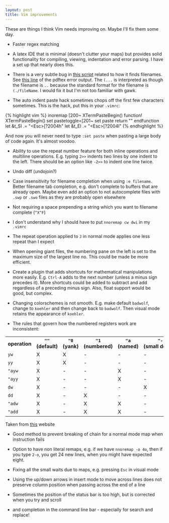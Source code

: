 ```yaml
---
layout: post
title: Vim improvements
---
```

These are things I think Vim needs improving on. Maybe I'll fix them some day.

- Faster regex matching

- A latex IDE that is minimal (doesn't clutter your maps) but provides solid functionality for compiling, viewing, indentation and error parsing. I have a set up that nearly does this.

- There is a very subtle bug in <a href="http://www.vim.org/scripts/script.php?script_id=2325">this script</a> related to how it finds filenames. See <a href="https://gist.github.com/texasflood/b330df17f74c90e2b5da#file-latexerrorfilterbug-L44">this line</a> of the pdftex error output. The `(...` is interpreted as though the filename is `..` because the standard format for the filename is `(./fileName`. I would fix it but I'm not too familiar with gawk.

- The auto indent paste hack sometimes chops off the first few characters sometimes. This is the hack, put this in your `.vimrc`:

{% highlight vim %}
inoremap <special> <expr> <Esc>[200~ XTermPasteBegin()
function! XTermPasteBegin()
  set pastetoggle=<Esc>[201~
  set paste
  return ""
endfunction
let &t_SI .= "\<Esc>[?2004h"
let &t_EI .= "\<Esc>[?2004l"
{% endhighlight %}

And now you will never need to type `:set paste` when pasting a large body of code again. It's almost voodoo.

- Ability to use the repeat number feature for both inline operations and multiline operations. E.g. typing `2>>` indents two lines by one indent to the left. There should be an option like `-2>>` to indent one line twice.

- Undo diff (undojoin?)

- Case insensitivity for filename completion when using `:e filename`. Better filename tab completion, e.g. don't complete to buffers that are already open. Maybe even add an option to not autocomplete files with `.swp` or `.swo` files as they are probably open elsewhere

- Not requiring a space prepending a string which you want to filename complete (`^X^F`)

- I don't understand why I should have to put `nnoremap cw dwi` in my `.vimrc`

- The repeat operation applied to `J` in normal mode applies one less repeat than I expect

- When opening giant files, the numbering pane on the left is set to the maximum size of the largest line no. This could be made be more efficient.

- Create a plugin that adds shortcuts for mathematical manipulations more easily. E.g. `Ctrl-A` adds to the next number (unless a minus sign precedes it). More shortcuts could be added to subtract and add regardless of a preceding minus sign. Also, float support would be good, but complex.

- Changing colorschemes is not smooth. E.g. make default `badwolf`, change to `koehler` and then change back to `badwolf`. Then visual mode retains the appearance of `koehler`.

- The rules that govern how the numbered registers work are inconsistent:

<table>
  <tr>
    <th>operation</th>
    <th><code>""</code> (default)</th>
    <th><code>"0</code> (yank)</th>
    <th><code>"1</code> (numbered)</th>
    <th><code>"a</code> (named)</th>
    <th><code>"-</code> (small&nbsp;delete)</th>
  </tr>

  <tr>
    <td><code>yw</code></td>
    <td>X</td>
    <td>X</td>
    <td>-</td>
    <td>-</td>
    <td>-</td>
  </tr>

  <tr>
    <td><code>yy</code></td>
    <td>X</td>
    <td>X</td>
    <td>-</td>
    <td>-</td>
    <td>-</td>
  </tr>

  <tr>
    <td><code>"ayw</code></td>
    <td>X</td>
    <td>-</td>
    <td>-</td>
    <td>X</td>
    <td>-</td>
  </tr>

  <tr>
    <td><code>"ayy</code></td>
    <td>X</td>
    <td>-</td>
    <td>-</td>
    <td>X</td>
    <td>-</td>
  </tr>

  <tr>
    <td><code>dw</code></td>
    <td>X</td>
    <td>-</td>
    <td>-</td>
    <td>-</td>
    <td>X</td>
  </tr>

  <tr>
    <td><code>dd</code></td>
    <td>X</td>
    <td>-</td>
    <td>X</td>
    <td>-</td>
    <td>-</td>
  </tr>

  <tr>
    <td><code>"adw</code></td>
    <td>X</td>
    <td>-</td>
    <td>X</td>
    <td>X</td>
    <td>-</td>
  </tr>

  <tr>
    <td><code>"add</code></td>
    <td>X</td>
    <td>-</td>
    <td>X</td>
    <td>X</td>
    <td>-</td>
  </tr>
</table>

Taken from <a href="http://vimcasts.org/blog/2013/11/registers-the-good-the-bad-and-the-ugly-parts/">this</a> website

- Good method to prevent breaking of chain for a normal mode map when instruction fails

- Option to have non literal remaps, e.g. if we have `nnoremap -o 4o`, then if you type `2-o`, you get 24 new lines, when you might have expected eight.

- Fixing all the small waits due to maps, e.g. pressing `Esc` in visual mode

- Using the up/down arrows in insert mode to move across lines does not preserve column position when passing across the end of a line

- Sometimes the position of the status bar is too high, but is corrected when you try and scroll

- <C-p> and <C-n> completion in the command line bar - especially for search and replace!
